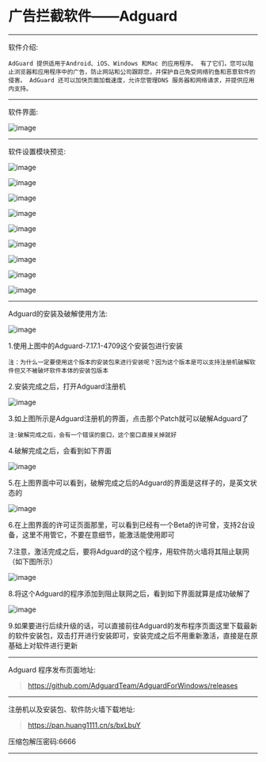 # 广告拦截软件——Adguard

-----------------------------

软件介绍:

    AdGuard 提供适用于Android、iOS、Windows 和Mac 的应用程序。 有了它们，您可以阻止浏览器和应用程序中的广告，防止网站和公司跟踪您，并保护自己免受网络钓鱼和恶意软件的侵害。 AdGuard 还可以加快页面加载速度，允许您管理DNS 服务器和网络请求，并提供应用内支持。

-----------------------------

软件界面:

![image](/img/广告拦截软件/1.png)

-----------------------------

软件设置模块预览:

![image](/img/广告拦截软件/2.png)

![image](/img/广告拦截软件/3.png)

![image](/img/广告拦截软件/4.png)

![image](/img/广告拦截软件/5.png)

![image](/img/广告拦截软件/6.png)

![image](/img/广告拦截软件/7.png)

![image](/img/广告拦截软件/8.png)

![image](/img/广告拦截软件/9.png)

![image](/img/广告拦截软件/10.png)

-----------------------------

Adguard的安装及破解使用方法:

![image](/img/广告拦截软件/11.png)

1.使用上图中的Adguard-7.17.1-4709这个安装包进行安装

    注：为什么一定要使用这个版本的安装包来进行安装呢？因为这个版本是可以支持注册机破解软件但又不被破坏软件本体的安装包版本

2.安装完成之后，打开Adguard注册机

![image](/img/广告拦截软件/12.png)

3.如上图所示是Adguard注册机的界面，点击那个Patch就可以破解Adguard了

    注:破解完成之后，会有一个错误的窗口，这个窗口直接关掉就好

4.破解完成之后，会看到如下界面

![image](/img/广告拦截软件/13.png)

5.在上图界面中可以看到，破解完成之后的Adguard的界面是这样子的，是英文状态的

![image](/img/广告拦截软件/14.png)

6.在上图界面的许可证页面那里，可以看到已经有一个Beta的许可曾，支持2台设备，这里不用管它，不要在意细节，能激活能使用即可

7.注意，激活完成之后，要将Adguard的这个程序，用软件防火墙将其阻止联网 （如下图所示）

![image](/img/广告拦截软件/15.png)

8.将这个Adguard的程序添加到阻止联网之后，看到如下界面就算是成功破解了

![image](/img/广告拦截软件/16.png)

9.如果要进行后续升级的话，可以直接前往Adguard的发布程序页面这里下载最新的软件安装包，双击打开进行安装即可，安装完成之后不用重新激活，直接是在原基础上对软件进行更新

-----------------------------

Adguard 程序发布页面地址:

> https://github.com/AdguardTeam/AdguardForWindows/releases

-----------------------------

注册机以及安装包、软件防火墙下载地址:

> https://pan.huang1111.cn/s/bxLbuY

压缩包解压密码:6666

-----------------------------